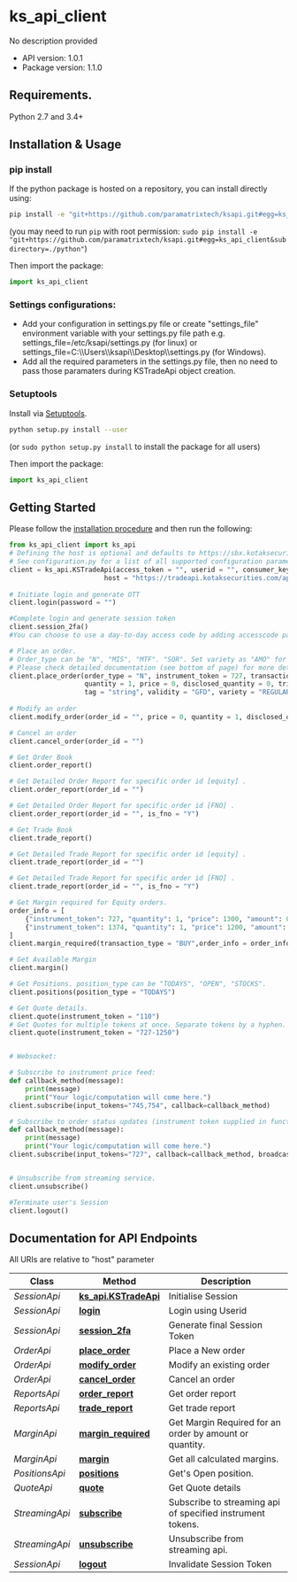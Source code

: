 # ks_api_client
No description provided

- API version: 1.0.1
- Package version: 1.1.0

## Requirements.

Python 2.7 and 3.4+

## Installation & Usage
### pip install

If the python package is hosted on a repository, you can install directly using:

```sh
pip install -e "git+https://github.com/paramatrixtech/ksapi.git#egg=ks_api_client&subdirectory=./python"
```
(you may need to run `pip` with root permission: `sudo pip install -e "git+https://github.com/paramatrixtech/ksapi.git#egg=ks_api_client&subdirectory=./python"`)

Then import the package:
```python
import ks_api_client
```

### Settings configurations:
- Add your configuration in settings.py file or create "settings_file" environment variable with your settings.py file path e.g. settings_file=/etc/ksapi/settings.py (for linux) or settings_file=C:\\\Users\\\ksapi\\\Desktop\\\settings.py (for Windows).
- Add all the required parameters in the settings.py file, then no need to pass those paramaters during KSTradeApi object creation.


### Setuptools

Install via [Setuptools](http://pypi.python.org/pypi/setuptools).

```sh
python setup.py install --user
```
(or `sudo python setup.py install` to install the package for all users)

Then import the package:
```python
import ks_api_client
```

## Getting Started

Please follow the [installation procedure](#installation--usage) and then run the following:

```python
from ks_api_client import ks_api
# Defining the host is optional and defaults to https://sbx.kotaksecurities.com/apim
# See configuration.py for a list of all supported configuration parameters.
client = ks_api.KSTradeApi(access_token = "", userid = "", consumer_key = "",ip = "127.0.0.1", app_id = "test", \
                        host = "https://tradeapi.kotaksecurities.com/apim", consumer_secret = "")
					 
# Initiate login and generate OTT
client.login(password = "")

#Complete login and generate session token
client.session_2fa()
#You can choose to use a day-to-day access code by adding accesscode parameter : client.session_2fa(access_code = "")

# Place an order. 
# Order_type can be "N", "MIS", "MTF". "SOR". Set variety as "AMO" for post-market orders. 
# Please check detailed documentation (see bottom of page) for more details on each variable.                   
client.place_order(order_type = "N", instrument_token = 727, transaction_type = "BUY",\
                   quantity = 1, price = 0, disclosed_quantity = 0, trigger_price = 0,\
                   tag = "string", validity = "GFD", variety = "REGULAR")
						
# Modify an order
client.modify_order(order_id = "", price = 0, quantity = 1, disclosed_quantity = 0, trigger_price = 0, validity = "GFD")

# Cancel an order
client.cancel_order(order_id = "")

# Get Order Book
client.order_report()

# Get Detailed Order Report for specific order id [equity] . 
client.order_report(order_id = "")

# Get Detailed Order Report for specific order id [FNO] .
client.order_report(order_id = "", is_fno = "Y")

# Get Trade Book
client.trade_report()

# Get Detailed Trade Report for specific order id [equity] . 
client.trade_report(order_id = "")

# Get Detailed Trade Report for specific order id [FNO] .
client.trade_report(order_id = "", is_fno = "Y")

# Get Margin required for Equity orders. 
order_info = [
    {"instrument_token": 727, "quantity": 1, "price": 1300, "amount": 0, "trigger_price": 1190},
    {"instrument_token": 1374, "quantity": 1, "price": 1200, "amount": 0, "trigger_price": 1150}
]
client.margin_required(transaction_type = "BUY",order_info = order_info)

# Get Available Margin
client.margin()

# Get Positions. position_type can be "TODAYS", "OPEN", "STOCKS".
client.positions(position_type = "TODAYS")

# Get Quote details. 
client.quote(instrument_token = "110")
# Get Quotes for multiple tokens at once. Separate tokens by a hyphen. 
client.quote(instrument_token = "727-1250")


# Websocket: 

# Subscribe to instrument price feed:
def callback_method(message):
    print(message)
    print("Your logic/computation will come here.")
client.subscribe(input_tokens="745,754", callback=callback_method)

# Subscribe to order status updates (instrument token supplied in function is merely a placeholder and serves no purpose here): 
def callback_method(message):
    print(message)
    print("Your logic/computation will come here.")
client.subscribe(input_tokens="727", callback=callback_method, broadcast_host="https://wstreamer.kotaksecurities.com/feed/orders")


# Unsubscribe from streaming service.
client.unsubscribe()

#Terminate user's Session
client.logout()
```
## Documentation for API Endpoints

All URIs are relative to "host" parameter

Class | Method | Description
------------ | ------------- | -------------
*SessionApi* | [**ks_api.KSTradeApi**](docs/SessionApi.md#session_init) | Initialise Session
*SessionApi* | [**login**](docs/SessionApi.md#login) | Login using Userid
*SessionApi* | [**session_2fa**](docs/SessionApi.md#session_2fa) | Generate final Session Token
*OrderApi* | [**place_order**](docs/OrderApi.md#place_order) | Place a New order
*OrderApi* | [**modify_order**](docs/OrderApi.md#modify_order) | Modify an existing order
*OrderApi* | [**cancel_order**](docs/OrderApi.md#cancel_order) | Cancel an order
*ReportsApi* | [**order_report**](docs/ReportsApi.md#order_report) | Get order report
*ReportsApi* | [**trade_report**](docs/ReportsApi.md#trade_report) | Get trade report
*MarginApi* | [**margin_required**](docs/MarginApi.md#margin_required) | Get Margin Required for an order by amount or quantity.
*MarginApi* | [**margin**](docs/MarginApi.md#margin) | Get all calculated margins.
*PositionsApi* | [**positions**](docs/PositionsApi.md#positions) | Get&#39;s Open position.
*QuoteApi* | [**quote**](docs/QuoteApi.md#quote_details) | Get Quote details
*StreamingApi* | [**subscribe**](docs/StreamingApi.md#subscribe) | Subscribe to streaming api of specified instrument tokens.
*StreamingApi* | [**unsubscribe**](docs/StreamingApi.md#unsubscribe) | Unsubscribe from streaming api.
*SessionApi* | [**logout**](docs/SessionApi.md#logout) | Invalidate Session Token


